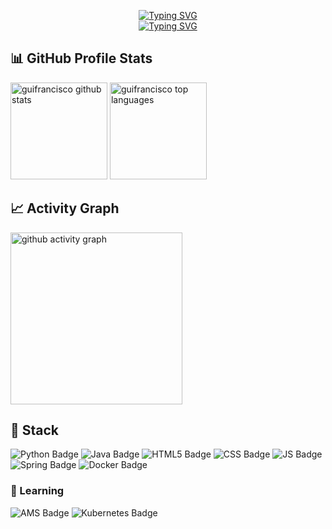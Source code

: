 

<p align="center">
  <a href="https://git.io/typing-svg"><img src="https://readme-typing-svg.demolab.com?font=Fira+Code&duration=1&center=true&vCenter=true&repeat=false&width=435&lines=Guilherme+Francisco" alt="Typing SVG" /></a><br>
  <a href="https://git.io/typing-svg"><img src="https://readme-typing-svg.demolab.com?font=Fira+Code&pause=1000&center=true&vCenter=true&width=435&lines=Back-end+developer;Aways+learning+new+things" alt="Typing SVG" /></a>
</p>

## 📊 GitHub Profile Stats
<div>
  <!-- https://github.com/anuraghazra/github-readme-stats -->

  <a href="https://github.com/anuraghazra/github-readme-stats"><img alt="guifrancisco github stats" src="https://denvercoder1-github-readme-stats.vercel.app/api/?username=guifrancisco&show_icons=true&include_all_commits=true&count_private=true&theme=react&hide_border=true" height="155px"/></a>
  <a href="https://github.com/anuraghazra/github-readme-stats"><img alt="guifrancisco top languages" src="https://denvercoder1-github-readme-stats.vercel.app/api/top-langs/?username=guifrancisco&langs_count=8&layout=compact&theme=react&hide_border=true" height="155px"/></a>
  ## 📈 Activity Graph 
  <a href="https://github.com/anuraghazra/github-readme-stats"><img alt="github activity graph" src="https://github-readme-activity-graph.cyclic.app/graph?username=guifrancisco&theme=react&hide_border=true" height="275px"/></a>
  
</div>

## 📘 Stack

![Python Badge](https://img.shields.io/badge/Python-14354C?style=for-the-badge&logo=python&logoColor=white)
![Java Badge](https://img.shields.io/badge/Java-ED8B00?style=for-the-badge&logo=java&logoColor=white)
![HTML5 Badge](https://img.shields.io/badge/HTML5-E34F26?style=for-the-badge&logo=html5&logoColor=white)
![CSS Badge](https://img.shields.io/badge/CSS3-1572B6?style=for-the-badge&logo=css3&logoColor=white)
![JS Badge](https://img.shields.io/badge/JavaScript-F7DF1E?style=for-the-badge&logo=javascript&logoColor=black)
![Spring Badge](https://img.shields.io/badge/Spring-6DB33F?style=for-the-badge&logo=spring&logoColor=white)
![Docker Badge](https://img.shields.io/badge/Docker-2496ED?style=for-the-badge&logo=docker&logoColor=white)

### 📖 Learning
![AMS Badge](https://img.shields.io/badge/Amazon_AWS-232F3E?style=for-the-badge&logo=amazon-aws&logoColor=white)
![Kubernetes Badge](https://img.shields.io/badge/Kubernetes-326CE5?logo=kubernetes&logoColor=fff&style=for-the-badge)
  
